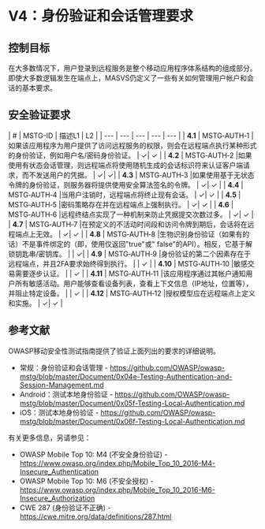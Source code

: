 # V4：身份验证和会话管理要求

## 控制目标

在大多数情况下，用户登录到远程服务是整个移动应用程序体系结构的组成部分。 即使大多数逻辑发生在端点上，MASVS仍定义了一些有关如何管理用户帐户和会话的基本要求。

## 安全验证要求

| # | MSTG-ID | 描述L1 | L2 |
| --- | --- | --- | --- | --- |
| **4.1** | MSTG‑AUTH‑1 |如果该应用程序为用户提供了访问远程服务的权限，则会在远程端点执行某种形式的身份验证，例如用户名/密码身份验证。 | ✓| ✓ |
| **4.2** | MSTG‑AUTH‑2 |如果使用有状态会话管理，则远程端点将使用随机生成的会话标识符来认证客户端请求，而不发送用户的凭据。 | ✓| ✓|
| **4.3** | MSTG‑AUTH‑3 |如果使用基于无状态令牌的身份验证，则服务器将提供使用安全算法签名的令牌。 | ✓| ✓ |
| **4.4** | MSTG‑AUTH‑4 |当用户注销时，远程端点将终止现有会话。 | ✓| ✓ |
| **4.5** | MSTG‑AUTH‑5 |密码策略存在并在远程端点上强制执行。 | ✓| ✓ |
| **4.6** | MSTG‑AUTH‑6 |远程终结点实现了一种机制来防止凭据提交次数过多。 | ✓| ✓ |
| **4.7** | MSTG‑AUTH‑7 |在预定义的不活动时间段和访问令牌到期后，会话将在远程端点上无效。 | ✓| ✓ |
| **4.8** | MSTG‑AUTH‑8 |生物识别身份验证（如果有的话）不是事件绑定的（即，使用仅返回"true"或" false"的API）。相反，它基于解锁钥匙串/密钥库。 | | ✓|
| **4.9** | MSTG‑AUTH‑9 |身份验证的第二个因素存在于远程端点，并且2FA要求始终得到执行。 | | ✓ |
| **4.10** | MSTG‑AUTH‑10 |敏感交易需要逐步认证。 | | ✓ |
| **4.11** | MSTG‑AUTH‑11 |该应用程序通过其帐户通知用户所有敏感活动。用户能够查看设备列表，查看上下文信息（IP地址，位置等），并阻止特定设备。 | | ✓ |
| **4.12** | MSTG‑AUTH‑12 |授权模型应在远程端点上定义和实施。 | ✓| ✓ |

<div style="page-break-after: always;">
</div>

## 参考文献

OWASP移动安全性测试指南提供了验证上面列出的要求的详细说明。

- 常规：身份验证和会话管理 - <https://github.com/OWASP/owasp-mstg/blob/master/Document/0x04e-Testing-Authentication-and-Session-Management.md>
- Android：测试本地身份验证 - <https://github.com/OWASP/owasp-mstg/blob/master/Document/0x05f-Testing-Local-Authentication.md>
- iOS：测试本地身份验证 - <https://github.com/OWASP/owasp-mstg/blob/master/Document/0x06f-Testing-Local-Authentication.md>

有关更多信息，另请参见：

- OWASP Mobile Top 10: M4 (不安全身份验证) - <https://www.owasp.org/index.php/Mobile_Top_10_2016-M4-Insecure_Authentication>
- OWASP Mobile Top 10: M6 (不安全授权) - <https://www.owasp.org/index.php/Mobile_Top_10_2016-M6-Insecure_Authorization>
- CWE 287 (身份验证不正确) - <https://cwe.mitre.org/data/definitions/287.html>
